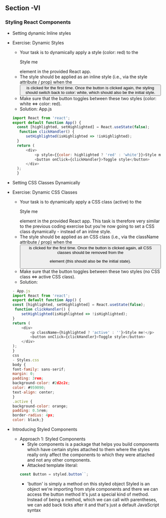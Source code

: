 <!-- @format -->

## Section -VI

### Styling React Components

- Setting dynamic Inline styles

- Exercise: Dynamic Styles
  - Your task is to dynamically apply a style (color: red) to the <p>Style me</p> element in the provided React app.
  - The style should be applied as an inline style (i.e., via the style attribute / prop) when the <button> is clicked for the first time. Once the button is clicked again, the styling should switch back to color: white, which should also be the initial style.
  - Make sure that the button toggles between these two styles (color: white <=> color: red).
  - Solution: App.js
  ```JavaScript
  import React from 'react';
  export default function App() {
    const [highlighted, setHighlighted] = React.useState(false);
     function clickHandler() {
        setHighlighted(isHighlighted => !isHighlighted);
    }
    return (
        <div>
            <p style={{color: highlighted ? 'red' : 'white'}}>Style me!</p>
            <button onClick={clickHandler}>Toggle style</button>
        </div>
    );
    }
  ```
- Setting CSS Classes Dynamically

- Exercise: Dynamic CSS Classes

  - Your task is to dynamically apply a CSS class (active) to the <p>Style me</p> element in the provided React app. This task is therefore very similar to the previous coding exercise but you're now going to set a CSS class dynamically - instead of an inline style.
  - The style should be applied as an CSS class (i.e., via the className attribute / prop) when the <button> is clicked for the first time. Once the button is clicked again, all CSS classes should be removed from the <p> element (this should also be the initial state).
  - Make sure that the button toggles between these two styles (no CSS class <=> active CSS class).
  - Solution:

  ```javascript
  - App.js
  import React from 'react';
  export default function App() {
  const [highlighted, setHighlighted] = React.useState(false);
   function clickHandler() {
      setHighlighted(isHighlighted => !isHighlighted);
  }
  return (
      <div>
          <p className={highlighted ? 'active' : ''}>Style me!</p>
          <button onClick={clickHandler}>Toggle style</button>
      </div>
  );
  }
  css
  - Styles.css
  body {
  font-family: sans-serif;
  margin: 0;
  padding: 3rem;
  background-color: #2d2c2c;
  color: #959090;
  text-align: center;
  }
  .active {
  background-color: orange;
  padding: 0.5rem;
  border-radius: 4px;
  color: black;}
  ```

- Introducing Styled Components
  - Approach 1: Styled Components
    - Style components is a package that helps you build components which have certain styles attached to them where the styles really only affect the components to which they were attached and not any other components.
    - Attacked template literal:
    ```javascript
    const Button = styled.button``;
    ```
    - 'button' is simply a method on this styled object Styled is an object we're importing from style components and there we can access the button method
      It's just a special kind of method. Instead of being a method, which we can call with parentheses, we can add back ticks after it and that's just a default JavaScript syntax
